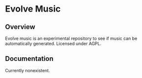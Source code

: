 Evolve Music
====================

Overview
---------------------
Evolve music is an experimental repository to see if music can be automatically generated.  Licensed under AGPL.

Documentation
---------------------
Currently nonexistent.
